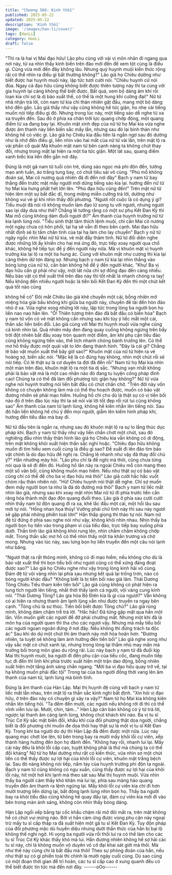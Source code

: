 ```yaml
---
title: "Chương 566: Kinh thối"
published: 2025-05-22
updated: 2025-05-22
description: 'Kinh thối'
image: '/images/han-li/cover/'
tags: [HanLi]
category: HanLi
draft: false
---
```


"Thì ra là hai vị Mai đạo hữu! Lão phu cùng với vài vị môn nhân đi
ngang qua nơi này, từ xa nhìn thấy kinh biến trên đảo mới đến đế
xem tột cùng là điều gì. Cũng vừa mới đến đây không lâu. Nhưng
quý huynh muội kiến thức rộng rãi có thể nhìn ra điều gì bất
thường không?" Lão giả họ Chiêu dường như biết được hai
huynh muội này, lập tức tươi cười nói.
"Chiêu huynh cứ nói đùa. Ngay cả đạo hữu cũng không biết được
thiên tượng này thì ta cùng với gia huynh lại càng không thể biết
được. Bất quá, xem bộ dáng âm khí rối loạn kia chỉ sợ là dị bảo
xuất thế, có thể là một hung khí cường đại!" Nữ tử nhã nhặn trả
lời, còn nam tử kia chỉ thản nhiên gật đầu, mang một bộ dáng khó
đến gần.
Lão giả thấy như vậy cũng không hề tức giận, ho nhẹ vài tiếng
muốn nói tiếp điều gì đó.
Nhưng trong lúc này, một tiếng sáo dễ nghe từ xa xa truyền đến.
Sau đó ở phía xa chân trời lực quang chớp động, một quang điểm
từ xa đang bay lại.
Khuôn mặt xinh đẹp của nữ tử họ Mai kia vừa nghe được âm
thanh này liền biến sắc mấy lần, nhưng sau đó lại bình thản như
không hề có việc gì.
Lão giả họ Chiêu kia đầu tiên là ngẩn ngơ sau đó dường như là
nhớ đến điều gì, liền nhìn vào hai mắt của nữ tử vài lần, trên mặt
lộ ra vài phần cổ quái
Mà khuôn mặt nam tử bên cạnh nàng ta không chút thay đổi,
nhưng trong mắt lại hiện ra một tia tức giận.
Một lát sau, quang điểm xanh biếc kia liền đến gần nơi đây.

Đúng là một gã nam tử tuổi còn trẻ, dùng sáo ngọc mà phi độn
đến, tướng mạo anh tuần, áo trắng tung bay, có chút tiêu sái vô
cùng.
"Phù mỗ không đoán sai, Mai cô nương quả nhiên đã đi đến nơi
đây" Bạch y nam tử bay thẳng đến trước mặt mấy người mới
dừng tiếng sáo kia lại. hướng đến nữ tử họ Mai kia hưng phất hét
lớn lên.
"Phù đạo hữu cũng đến!" Trên mặt nữ tử hiện lêm một sự bất đắc
dĩ, trong miệng miễn cưỡng trả lời, dường như không vui vẻ gì khi
nhìn thấy đối phương.
"Ngươi rốt cuộc là có dụng ý gì? Tiểu muội đã nói rõ không muốn
làm đạo lữ song tu với ngươi, nhưng ngươi sao lại dây dưa như
thế? Chẳng lẽ tưởng rằng có một sư phụ Kết Đan Kỳ thì Mai mỗ
cũng không dám đuổi ngươi đi?" Âm thanh của huynh trưởng nữ
tử kia lạnh lùng nói.
"Tiểu sinh thật tâm thích lệnh muội, chỉ cần Mai cô nương một
ngày chưa có hôn phối, tại hạ sẽ vẫn đi theo bên cạnh. Mai đạo
hữu nhất định sẽ bị tấm chân tình của tại hạ làm cho lay chuyển"
Bạch y nữ tử ngây ngốc nhìn Mai nữ tử kia, vẻ mặt đầy thâm tình.
Nữ tử đối diện nghe được những lời ấy khiến cho hai má ửng đỏ,
trực tiếp xoay người qua chổ khác, không hề tiếp tục để ý đến
người này nữa.
Mà vị khuôn mặt vị huynh trưởng kia lại lộ ra một tia hung ác.
Cùng với khuôn mặt như cương thi kia lại càng thêm dữ tợn đáng
sợ.
Nhưng bạch y nam tử kia lại nhìn thẳng vào bóng lưng của nữ tử,
căn bản không hề để ý đến người khác.
"Khụ! Ba vị đạo hữu cần gì phải như vậy, một lát nữa chỉ sợ đồng
đạo đến càng nhiều. Nếu bảo vật có thể xuất thế trên đảo này thì
tốt nhất là nhanh chóng ra tay! Nếu không đến nhiều người hoặc
là tiền bối Kết Đan Kỳ đến thì một chút kết quả tốt nào cũng

không hề có" Đôi mắt Chiêu lão giả khẽ chuyển một cái, bỗng
nhiên mở miệng hóa giải bầu không khí giữa ba người này,
chuyền đề tài đến hòn đảo nhỏ ở xa.
Vừa nghe xong những lời này, lập tức trong lòng ba người bọn họ
liền nao nao hẳn lên.
"Ồ! Thiên tượng trên đảo đã bắt đầu có biến hóa" Bạch y nam tử
vốn có vẻ mặt không cần nhưng sau khi tùy ý liếc mắt một cái,
thần sắc liền biến đổi.
Lão giả cùng với Mai thị huynh muội vừa nghe cũng cả kinh nhìn
lại.
Quả nhiên mây đen đang quay cuồng không ngừng trên bầy trời
đột nhiên bắt đầu xoay tròn quanh một điểm, âm khí phụ cận tiểu
đảo cũng không ngừng tiến vào, thể tích nhanh chóng bành
trướng lên. Có thể mơ hồ thấy được một quái vật to lớn đang
thành hình.
"Đây là cái gì? Chẳng lẽ bảo vật muốn xuất thế bây giờ sao?"
Khuôn mặt của nữ tử hiện ra vẻ hoảng sợ, biến sắc nói.
"Mặc kệ là có đúng hay không, nhìn một chút rồi sẽ nói tiếp. Có lẽ
thật sự là cơ duyên ta đợi đã đến rồi" Nam tử họ Mai kia nhìn một
màn trên đảo, khuôn mặt lộ ra một tia dị sắc.
"Nhưng vạn nhất không phải là bảo vật mà là một cao nhân nào
đó đang tu luyện công pháp đỉnh cao! Chúng ta có thế đã làm đối
phương tức giận hay không?" Nữ tử vừa nghe nói huynh trưởng
nói liền bắt đầu có chút chần chờ.
"Trên đời này vốn không có chuyện không làm mà có thể thu
hoạch được, muốn có bảo vật đương nhiên sẽ phải mạo hiểm.
Huống hồ chi cho dù là thật sự có vị tiền bối nào đó ở trên đảo lúc
này thì ta sẽ nói vài lời tốt đẹp rồi rút lui cũng không sao" Âm
thanh của nam tử lạnh lùng, không hề kiên nhẫn lên tiếng nói.
Sau đó hắn liền không hề chú ý đến mọi người, giẫm lên kiếm
hình pháp khí, hướng đến tiểu đảo mà bay đi.

Nữ tử đầu tiên là ngẩn ra, nhưng sau đó khuôn mặt lộ ra sự lo
lắng thúc dục pháp khí. Bạch y nam tử thấy như vậy liền chần
chơt một chút, sau đó nghiêng đầu nhìn thấy thân hình lão giả họ
Chiêu kia vẫn không có di động, trên mặt không khỏi xuất hiện
thần sắc nghi hoặc.
"Chiêu đạo hữu không muốn đi tìm hiểu xem cuối cùng là điều gì
sao? Đề xuất đi lên đảo tìm bảo vật chính là do đạo hữu đề nghị
ra. Chẳng lẽ nhanh như vậy đã thay đổi chủ ý?" Hắn nhướng mày
hỏi.
"Lão phu chỉ là đề nghị mà thôi, cũng chưa từng nói qua là sẽ đi
đến đó. Huống hồ lần này ra ngoài Chiêu mỗ còn mang theo một
số vãn bối, cũng không muốn mạo hiểm. Nếu như thật sự có bảo
vật cũng chỉ có thể để cho ba vị đạo hữu mà thôi" Lão giả cười
hắc hắc vuốt chòm râu thản nhiên nói.
"Hừ! Chiêu huynh nói thật dễ nghe. Chỉ sợ muốn đem mấy người
bọn ta như là đá dò đường mà thôi" Bạch y nam tử liếc mắt nhìn
lão giả, nhưng sau khi xoay mặt nhìn Mai nữ tử đi phía trước liền
cắn răng hóa thành một đạo độn quang đuổi theo.
Lão giả ở phía sau cười cười nhìn thấy nam tử độn quang đi ra
xa, khẽ lắc đầu một cái, một hồi lâu sau mới tự nói.
"Hồng nhan họa thủy! Vướng phải chữ tình này thì sau này ngươi
sẽ gặp phải những phiền toái lớn!" Hắn thấp giọng thì thào tự nói.
Nam nữ đệ tử đứng ở phía sau nghe nói như vậy, không khỏi
nhìn nhau.
Nhìn thấy ba người bọn họ tiến vào trong phạm vi của tiểu đảo,
trực tiếp bay xuống phía dưới. Thần tình lão giả không khỏi rung
lên, nhìn chằm chằm không chớp mắt. Trong thần sắc mơ hồ có
thể nhìn thấy một tia khẩn trương và chờ mong.
Nhưng vào lúc này, sau lưng bọn họ liền truyền đến một câu nói
lạnh như băng.

"Ngươi thật ra rất thông minh, không có đi mạo hiểm, nếu không
cho dù là bảo vật xuất thế thì bọn tiểu bối như ngươi cũng có thể
xứng đáng đoạt được sao?"
Lão giả họ Chiêu nghe như vậy trong lòng kinh hãi vô cùng.
Đám đệ tử vội vàng nhìn lại phía sau nhưng kết quả lại trống trơn,
nào có bóng người khác đâu?
"Không biết là bị tiền bối nào giá lâm. Thái Dương Tông Chiêu
Tiều tham kiến tiền bối" Lão giả cũng không có phát hiện ra tung
tích người lên tiếng, nhất thời thấy lạnh cả người, vội vàng cung
kính nói.
"Thái Dương Tông? Lão gia hỏa Bộ Điên kia là gì của ngươi?"
Vẫn không có ai hiện ra nhưng thanh âm lạnh lùng vẫn như được
truyền ra ngay bên cạnh.
"Tông chủ là sư thúc. Tiền bối biết được Tông chủ?" Lão giả rùng
mình, không dám chậm trễ trả lời.
"Hắc hắc! Đã từng gặp mặt qua hắn một lần. Vốn muốn giết các
ngươi để đỡ phải chướng mắt. Nhưng một khi đã là môn hạ của
người quen thì tha cho các ngươi vậy. Nhưng mà mấy tiểu bối các
ngươi ngoan ngoãn đứng ở nơi đây. Nếu không thì đừng trách ta
độc ác" Sau khi do dự một chút thì âm thanh này mới hòa hoãn
hơn.
"Đương nhiên, ta tuyệt sẽ không làm ảnh hưởng đến tiền bối" Lão
giả nghe xong như vậy sắc mặt có chút xanh lại, nhưng trong lòng
lại thầm nhủ may mắn mà trưởng bối trong môn giao du rộng rãi.
Lúc này bạch y nam tử đã đuổi kịp Mai thị huynh muôi, ba người
đi đến phụ cận của tiểu cốc, đang muốn tiếp tục đi đến thì linh khí
phía trước xuất hiện một trận dao động, bỗng nhiên xuất hiện một
tầng ánh sáng chắn ngang.
"Mời ba vị đạo hữu quay trở về, tại hạ không muốn phải đắc tội"
Trong tai của ba người đồng thời vang lên âm thanh của nam tử,
lạnh lùng mà bình tĩnh.

Đúng là âm thanh của Hàn Lập.
Mai thị huynh đệ cùng với bạch y nam tử liếc mắt lẫn nhau, trên
mặt lộ ra thần sắc kinh nghi bất định.
"Xin hỏi vị đạo hữu, ở trên đảo này có chuyện gì xảy ra vậy?"
Nam tử họ Mai kia không kiên nhẫn lên tiếng hỏi.
"Ta đếm đến mười, các ngươi nếu không rời đi thì có thể vĩnh viễn
lưu lại. Mười, chín, tám…" Hàn Lập căn bản không có ý tứ trả lời,
ngược lại thanh âm càng lạnh lùng, không chút khách khí nào.
Ba vị tu sĩ Trúc Cơ Kỳ sắc mặt biến đổi, khẩu khí của đối phương
thật dọa người, chẳng biết là đối phương chỉ muốn đe dọa thôi
hay thật sự là một vị tu sĩ Kết Đan Kỳ.
Trong khi ba người do dự thì Hàn Lập đã đếm được một nữa. Lúc
này quang mạc chợt lóe lên, từ bên trong bay ra mười mấy khôi
lỗi cự viên, xếp thành hàng hướng đến bọn họ đánh đến.
"Không hay rồi, nhanh lui lại. Mấy cái này đều là khôi lỗi cấp cao,
tuyệt không phải là thứ mà chúng ta có thể đối kháng" Nữ tử họ
Mai dường như rất có kiến thức, vừa nhìn sơ một chút liền có thể
thấy được sự lợi hại của khôi lỗi cự viên, khuôn mặt trắng bệch
lại.
Sau đó nàng không nói tiếp, nắm tay của huynh trưởng phi độn ta
ngoài. Bạch y nam tử cũng không có ngu xuẩn, cũng thấy được
sự lợi hại của khôi lỗi này, hít một hơi khí lạnh mà theo sát sau
Mai thị huynh muội.
Vừa nhìn thấy ba người cảm thấy khó khăn mà lui lại, phía sau
màng hào quang truyền đến âm thanh ra lệnh ngừng lại. Mấy khôi
lỗi cự viên kia chỉ đi hơn mười trượng liền dừng lại, bất động lạnh
lùng nhìn bọn họ.
Thấy ba người bay ra khỏi tiểu đảo cũng không hề quay đầu lại,
đám cự viên kia mới đi vào bên trong màn ánh sáng, không còn
nhìn thấy bóng dáng.

Hàn Lập ngồi xếp bằng tại cốc khẩu chậm rãi mở đôi mắt ra, trên
mặt không hề có chút vui mừng nào.
Bởi vì hắn cảm ứng được vùng phụ cận này ngoại trừ mấy tu sĩ
cấp thấp ra đã xuất hiện một gã tu sĩ Kết Đan Kỳ. Tuy độn pháp
của đối phương mặc dù huyền diệu nhưng dưới thần thức của
hắn bị bại lộ không thể nghi ngờ.
Hi vọng ba người vừa rồi thối lui ra có thể làm cho các tu sĩ Trúc
Cơ Kỳ khác thấy khó mà lui.
Hắn đương nhiên không hề sợ hãi các tu sĩ này, chỉ là không
muốn vô duyên vô cớ đại khai sát giới mà thôi.
Mà như thế này cũng chỉ là bắt đầu mà thôi!
Theo sự phỏng đoán của hắn, nếu như thật sự có gì phiền toái thì
chính là mười ngày cuối cùng.
Dù sao cũng có một đoạn thời gian để trì hoãn, các tu sĩ cấp cao
ở xung quanh đều có thể biết được tin tức mà đến nơi đây.
------oOo------
